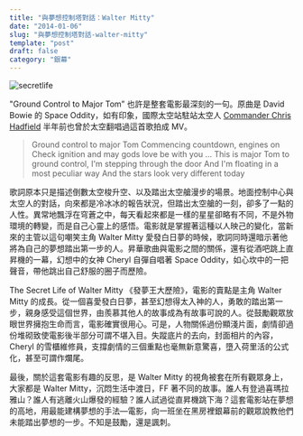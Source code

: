```yaml
---
title: "與夢想控制塔對話：Walter Mitty"
date: "2014-01-06"
slug: "與夢想控制塔對話-walter-mitty"
template: "post"
draft: false
category: "銀幕"
---
```


![secretlife](media/secretlife.jpg)

"Ground Control to Major Tom” 也許是整套電影最深刻的一句。原曲是 David Bowie 的 Space Oddity，如有印象，國際太空站駐站太空人 [Commander Chris Hadfield](https://www.youtube.com/watch?v=KaOC9danxNo) 半年前也曾於太空翻唱過這首歌拍成 MV。

> Ground control to major Tom Commencing countdown, engines on Check ignition and may gods love be with you ... This is major Tom to ground control, I'm stepping through the door And I'm floating in a most peculiar way And the stars look very different today

歌詞原本只是描述倒數太空梭升空、以及踏出太空艙漫步的場景。地面控制中心與太空人的對話，向來都是冷冰冰的報告狀況，但踏出太空艙的一刻，卻多了一點的人性。異常地飄浮在穹蒼之中，每天看起來都是一樣的星星卻略有不同，不是外物環境的轉變，而是自己心靈上的感悟。電影就是掌握著這種以人映己的變化，當新來的主管以這句嘲笑主角 Walter Mitty 愛發白日夢的時候，歌詞同時還暗示著他將為自己的夢想踏出第一步的人。昇華歌曲與電影之間的關係，還有從酒吧跳上直昇機的一幕，幻想中的女神 Cheryl 自彈自唱著 Space Oddity，如心坎中的一把聲音，帶他跳出自己舒服的圈子而歷險。

The Secret Life of Walter Mitty 《發夢王大歷險》，電影的賣點是主角 Walter Mitty 的成長。從一個喜愛發白日夢，甚至幻想得太入神的人，勇敢的踏出第一步，親身感受這個世界，由羨慕其他人的故事成為有故事可說的人。從鼓勵觀眾放眼世界擁抱生命而言，電影確實很用心。可是，人物關係過份顯淺片面，劇情卻過份堆砌致使電影後半部分可謂不堪入目。失蹤底片的去向，封面相片的內容，Cheryl 的雪櫃維修員，支撐劇情的三個重點也毫無新意驚喜，墮入荷里活的公式化，甚至可謂作爛尾。

最後，關於這套電影有趣的反思，是 Walter Mitty 的視角被套在所有觀眾身上，大家都是 Walter Mitty，沉悶生活中渡日，FF 著不同的故事。誰人有登過喜瑪拉雅山？誰人有逃離火山爆發的經驗？誰人試過從直昇機跳下海？這套電影站在夢想的高地，用最能建構夢想的手法—電影，向一班坐在黑房裡銀幕前的觀眾說教他們未能踏出夢想的一步。不知是鼓勵，還是諷刺。
